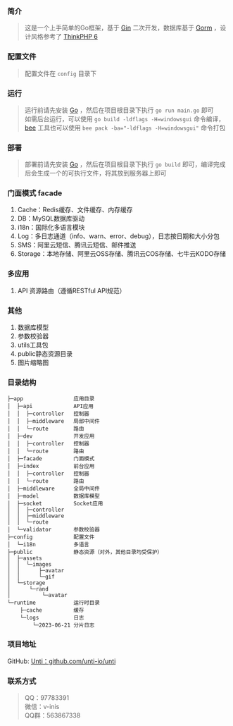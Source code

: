 ### 简介

> 这是一个上手简单的Go框架，基于 [Gin](https://gin-gonic.com/zh-cn/) 二次开发，数据库基于 [Gorm](https://gorm.io/) ，设计风格参考了 [ThinkPHP 6](https://www.kancloud.cn/manual/thinkphp6_0/1037479)

### 配置文件
> 配置文件在 `config` 目录下

### 运行
> 运行前请先安装 [Go](https://golang.org/dl/) ，然后在项目根目录下执行 `go run main.go` 即可   
> 如需后台运行，可以使用 `go build -ldflags -H=windowsgui` 命令编译，[bee](https://github.com/beego/bee) 工具也可以使用 `bee pack -ba="-ldflags -H=windowsgui"` 命令打包

### 部署
> 部署前请先安装 [Go](https://golang.org/dl/) ，然后在项目根目录下执行 `go build` 即可，编译完成后会生成一个的可执行文件，将其放到服务器上即可

### 门面模式 facade
1. Cache：Redis缓存、文件缓存、内存缓存
2. DB：MySQL数据库驱动
3. i18n：国际化多语言模块
4. Log：多日志通道（info、warn、error、debug），日志按日期和大小分包
5. SMS：阿里云短信、腾讯云短信、邮件推送
6. Storage：本地存储、阿里云OSS存储、腾讯云COS存储、七牛云KODO存储

### 多应用
1. API 资源路由（遵循RESTful API规范）

### 其他
1. 数据库模型
2. 参数校验器
3. utils工具包
4. public静态资源目录
5. 图片缩略图

### 目录结构
```
├─app                应用目录
│  ├─api             API应用
│  │  ├─controller   控制器
│  │  ├─middleware   局部中间件
│  │  └─route        路由
│  ├─dev             开发应用
│  │  ├─controller   控制器
│  │  └─route        路由
│  ├─facade          门面模式
│  ├─index           前台应用
│  │  ├─controller   控制器
│  │  └─route        路由
│  ├─middleware      全局中间件
│  ├─model           数据库模型
│  ├─socket          Socket应用
│  │  ├─controller
│  │  ├─middleware
│  │  └─route
│  └─validator       参数校验器
├─config             配置文件
│  └─i18n            多语言
├─public             静态资源（对外，其他目录均受保护）
│  ├─assets
│  │  └─images 
│  │      ├─avatar
│  │      └─gif
│  └─storage
│      └─rand
│          └─avatar
└─runtime            运行时目录
    ├─cache          缓存
    └─logs           日志
        └─2023-06-21 分片日志
```

### 项目地址
GitHub: [Unti：github.com/unti-io/unti](https://github.com/unti-io/unti)

### 联系方式
> QQ：97783391   
> 微信：v-inis   
> QQ群：563867338   